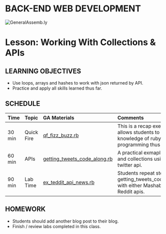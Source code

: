 BACK-END WEB DEVELOPMENT
============================

![GeneralAssemb.ly](https://github.com/generalassembly/ga-ruby-on-rails-for-devs/raw/master/images/ga.png "GeneralAssemb.ly")


Lesson: Working With Collections & APIs
========


LEARNING OBJECTIVES
--------

-	Use loops, arrays and hashes to work with json returned by API. 
-	Practice and apply all skills learned thus far.


SCHEDULE
--------

| Time        | Topic| GA Materials| Comments |
| ------------- |:-------------|:-------------------|:-------------------|
| 30 min | Quick Fire |[qf_fizz_buzz.rb](exercises/quick_fire/qf_fizz_buzz.rb) | This is a recap exercise that allows students to test their knowledge of ruby and programming thus far. | 
| 60 min | APIs | [getting_tweets_code_along.rb](code_alongs/getting_tweets_code_along.rb)<br>  | A practical exmaple of loops and collections using the twitter api. |
| 90 min | Lab Time | [ex_teddit_api_news.rb](ex_teddit_api_news_.rb) | Students repeat steps from getting_tweets_code_along.rb with either Mashable, Digg or Reddit apis.|



HOMEWORK
--------
-	Students should add another blog post to their blog.
-	Finish / review labs completed in this class.




